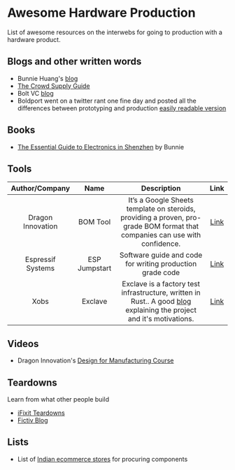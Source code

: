 # Awesome Hardware Production
List of awesome resources on the interwebs for going to production with a hardware product.


## Blogs and other written words
- Bunnie Huang's [blog](https://www.bunniestudios.com)
- [The Crowd Supply Guide](https://www.crowdsupply.com/guide)
- Bolt VC [blog](https://blog.bolt.io)
- Boldport went on a twitter rant one fine day and posted all the differences between prototyping and production [easily readable version](https://gist.github.com/anujdeshpande/8e8d533d6bc16ab40667c85aff171768)

## Books
- [The Essential Guide to Electronics in Shenzhen](https://www.crowdsupply.com/sutajio-kosagi/the-essential-guide-to-electronics-in-shenzhen) by Bunnie

## Tools

|Author/Company|Name|Description|Link|
|:--:|:--:|:--:|:--:|
| Dragon Innovation | BOM Tool|It’s a Google Sheets template on steroids, providing a proven, pro-grade BOM format that companies can use with confidence.| [Link](https://www.dragoninnovation.com/dragon-standard-bom)|
|Espressif Systems | ESP Jumpstart  |Software guide and code for writing production grade code|[Link](https://docs.espressif.com/projects/esp-jumpstart/en/latest/introduction.html)
|Xobs|Exclave|Exclave is a factory test infrastructure, written in Rust.. A good [blog](https://www.bunniestudios.com/blog/?p=5450) explaining the project and it's motivations.|[Link](https://github.com/exclave/exclave)

## Videos

- Dragon Innovation's [Design for Manufacturing Course](https://www.youtube.com/watch?v=84VxN9K_PMM&list=PLNTXUUIxHyNwrlAh2ZkaMTSBrgk86wC-a)

## Teardowns
Learn from what other people build

- [iFixit Teardowns](https://www.ifixit.com/Teardown)
- [Fictiv Blog](https://www.fictiv.com/blog/topics/teardowns)


## Lists
- List of [Indian ecommerce stores](https://gist.github.com/anujdeshpande/5e9475a0c4cefebe1c5288576171a6ca) for procuring components 
